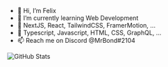 - 👋 Hi, I’m Felix
- 🌱 I’m currently learning Web Development
- 💞️ NextJS, React, TailwindCSS, FramerMotion, ...
- 🚀 Typescript, Javascript, HTML, CSS, GraphQL, ...
- 📫 Reach me on Discord @MrBond#2104

<!---
MrBond2104/MrBond2104 is a ✨ special ✨ repository because its `README.md` (this file) appears on your GitHub profile.
You can click the Preview link to take a look at your changes.
--->

<img align="left" alt="GitHub Stats" src="https://github-readme-stats.vercel.app/api?username=MrBond2104&count_private=true&show_icons=true&title_color=FFFFFF&bg_color=DEG,10131C,191E2C&text_color=9CA0AC&icon_color=EB1849&border_radius=10&hide_border=true"/>
